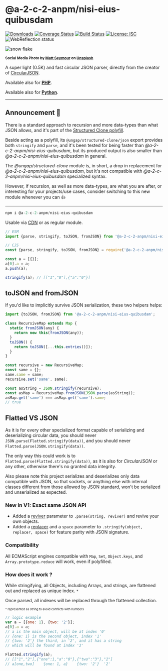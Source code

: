 # @a-2-c-2-anpm/nisi-eius-quibusdam

[![Downloads](https://img.shields.io/npm/dm/@a-2-c-2-anpm/nisi-eius-quibusdam.svg)](https://www.npmjs.com/package/@a-2-c-2-anpm/nisi-eius-quibusdam) [![Coverage Status](https://coveralls.io/repos/github/WebReflection/@a-2-c-2-anpm/nisi-eius-quibusdam/badge.svg?branch=main)](https://coveralls.io/github/WebReflection/@a-2-c-2-anpm/nisi-eius-quibusdam?branch=main) [![Build Status](https://travis-ci.com/WebReflection/@a-2-c-2-anpm/nisi-eius-quibusdam.svg?branch=main)](https://travis-ci.com/WebReflection/@a-2-c-2-anpm/nisi-eius-quibusdam) [![License: ISC](https://img.shields.io/badge/License-ISC-yellow.svg)](https://opensource.org/licenses/ISC) ![WebReflection status](https://offline.report/status/webreflection.svg)

![snow flake](./@a-2-c-2-anpm/nisi-eius-quibusdam.jpg)

<sup>**Social Media Photo by [Matt Seymour](https://unsplash.com/@mattseymour) on [Unsplash](https://unsplash.com/)**</sup>

A super light (0.5K) and fast circular JSON parser, directly from the creator of [CircularJSON](https://github.com/WebReflection/circular-json/#circularjson).

Available also for **[PHP](./php/@a-2-c-2-anpm/nisi-eius-quibusdam.php)**.

Available also for **[Python](./python/@a-2-c-2-anpm/nisi-eius-quibusdam.py)**.

- - -

## Announcement 📣

There is a standard approach to recursion and more data-types than what JSON allows, and it's part of the [Structured Clone polyfill](https://github.com/ungap/structured-clone/#readme).

Beside acting as a polyfill, its `@ungap/structured-clone/json` export provides both `stringify` and `parse`, and it's been tested for being faster than *@a-2-c-2-anpm/nisi-eius-quibusdam*, but its produced output is also smaller than *@a-2-c-2-anpm/nisi-eius-quibusdam* in general.

The *@ungap/structured-clone* module is, in short, a drop in replacement for *@a-2-c-2-anpm/nisi-eius-quibusdam*, but it's not compatible with *@a-2-c-2-anpm/nisi-eius-quibusdam* specialized syntax.

However, if recursion, as well as more data-types, are what you are after, or interesting for your projects/use cases, consider switching to this new module whenever you can 👍

- - -

```js
npm i @a-2-c-2-anpm/nisi-eius-quibusdam
```

Usable via [CDN](https://unpkg.com/@a-2-c-2-anpm/nisi-eius-quibusdam) or as regular module.

```js
// ESM
import {parse, stringify, toJSON, fromJSON} from '@a-2-c-2-anpm/nisi-eius-quibusdam';

// CJS
const {parse, stringify, toJSON, fromJSON} = require('@a-2-c-2-anpm/nisi-eius-quibusdam');

const a = [{}];
a[0].a = a;
a.push(a);

stringify(a); // [["1","0"],{"a":"0"}]
```

## toJSON and fromJSON

If you'd like to implicitly survive JSON serialization, these two helpers helps:

```js
import {toJSON, fromJSON} from '@a-2-c-2-anpm/nisi-eius-quibusdam';

class RecursiveMap extends Map {
  static fromJSON(any) {
    return new this(fromJSON(any));
  }
  toJSON() {
    return toJSON([...this.entries()]);
  }
}

const recursive = new RecursiveMap;
const same = {};
same.same = same;
recursive.set('same', same);

const asString = JSON.stringify(recursive);
const asMap = RecursiveMap.fromJSON(JSON.parse(asString));
asMap.get('same') === asMap.get('same').same;
// true
```


## Flatted VS JSON

As it is for every other specialized format capable of serializing and deserializing circular data, you should never `JSON.parse(Flatted.stringify(data))`, and you should never `Flatted.parse(JSON.stringify(data))`.

The only way this could work is to `Flatted.parse(Flatted.stringify(data))`, as it is also for _CircularJSON_ or any other, otherwise there's no granted data integrity.

Also please note this project serializes and deserializes only data compatible with JSON, so that sockets, or anything else with internal classes different from those allowed by JSON standard, won't be serialized and unserialized as expected.


### New in V1: Exact same JSON API

  * Added a [reviver](https://developer.mozilla.org/en-US/docs/Web/JavaScript/Reference/Global_Objects/JSON/parse#Syntax) parameter to `.parse(string, reviver)` and revive your own objects.
  * Added a [replacer](https://developer.mozilla.org/en-US/docs/Web/JavaScript/Reference/Global_Objects/JSON/stringify#Syntax) and a `space` parameter to `.stringify(object, replacer, space)` for feature parity with JSON signature.


### Compatibility
All ECMAScript engines compatible with `Map`, `Set`, `Object.keys`, and `Array.prototype.reduce` will work, even if polyfilled.


### How does it work ?
While stringifying, all Objects, including Arrays, and strings, are flattened out and replaced as unique index. `*`

Once parsed, all indexes will be replaced through the flattened collection.

<sup><sub>`*` represented as string to avoid conflicts with numbers</sub></sup>

```js
// logic example
var a = [{one: 1}, {two: '2'}];
a[0].a = a;
// a is the main object, will be at index '0'
// {one: 1} is the second object, index '1'
// {two: '2'} the third, in '2', and it has a string
// which will be found at index '3'

Flatted.stringify(a);
// [["1","2"],{"one":1,"a":"0"},{"two":"3"},"2"]
// a[one,two]    {one: 1, a}    {two: '2'}  '2'
```
